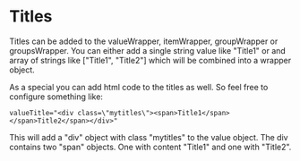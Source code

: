 # Titles

Titles can be added to the valueWrapper, itemWrapper, groupWrapper or groupsWrapper. You can either add a single string value like "Title1" or and array of strings like ["Title1", "Title2"] which will be combined into a wrapper object.

As a special you can add html code to the titles as well. So feel free to configure something like:

```json5
valueTitle="<div class=\"mytitles\"><span>Title1</span></span>Title2</span></div>"
```

This will add a "div" object with class "mytitles" to the value object. The div contains two "span" objects. One with content "Title1" and one with "Title2".
